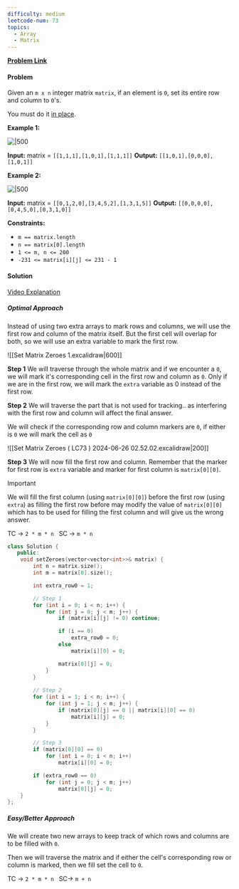 ```yaml
---
difficulty: medium
leetcode-num: 73
topics:
  - Array
  - Matrix
---
```

**[Problem Link](https://leetcode.com/problems/set-matrix-zeroes/description/)**
#### Problem 

Given an `m x n` integer matrix `matrix`, if an element is `0`, set its entire row and column to `0`'s.

You must do it [in place](https://en.wikipedia.org/wiki/In-place_algorithm).

**Example 1:**

![|500](https://assets.leetcode.com/uploads/2020/08/17/mat1.jpg)

**Input:** matrix = `[[1,1,1],[1,0,1],[1,1,1]]`
**Output:** `[[1,0,1],[0,0,0],[1,0,1]]`

**Example 2:**

![|500](https://assets.leetcode.com/uploads/2020/08/17/mat2.jpg)

**Input:** matrix = `[[0,1,2,0],[3,4,5,2],[1,3,1,5]]`
**Output:** `[[0,0,0,0],[0,4,5,0],[0,3,1,0]]`

**Constraints:**

- `m == matrix.length`
- `n == matrix[0].length`
- `1 <= m, n <= 200`
- `-231 <= matrix[i][j] <= 231 - 1`

#### Solution
[Video Explanation](https://youtu.be/N0MgLvceX7M)

##### Optimal Approach
Instead of using two extra arrays to mark rows and columns, we will use the first row and column of the matrix itself. But the first cell will overlap for both, so we will use an extra variable to mark the first row. 

![[Set Matrix Zeroes 1.excalidraw|600]]

**Step 1**
We will traverse through the whole matrix and if we encounter a `0`, we will mark it's corresponding cell in the first row and column as `0`. Only if we are in the first row, we will mark the `extra` variable as 0 instead of the first row. 

**Step 2**
We will traverse the part that is not used for tracking.. as interfering with the first row and column will affect the final answer. 

We will check if the corresponding row and column markers are `0`, if either is `0` we will mark the cell as `0`

![[Set Matrix Zeroes ( LC73 ) 2024-06-26 02.52.02.excalidraw|200]]

**Step 3**
We will now fill the first row and column. Remember that the marker for first row is `extra` variable and marker for first column is `matrix[0][0]`. 

> [!Important] 
> We will  fill the first column (using `matrix[0][0]`) before the first row (using `extra`) as filling the first row before may modify the value of `matrix[0][0]` which has to be used for filling the first column and will give us the wrong answer.
> 

TC -> `2 * m * n `
SC -> `m * n`

```cpp title=Code
class Solution {
   public:
    void setZeroes(vector<vector<int>>& matrix) {
        int n = matrix.size();
        int m = matrix[0].size();

        int extra_row0 = 1;

		// Step 1
        for (int i = 0; i < n; i++) {
            for (int j = 0; j < m; j++) {
                if (matrix[i][j] != 0) continue;

                if (i == 0)
                    extra_row0 = 0;
                else
                    matrix[i][0] = 0;

                matrix[0][j] = 0;
            }
        }
        
		// Step 2
        for (int i = 1; i < n; i++) {
            for (int j = 1; j < m; j++) {
                if (matrix[0][j] == 0 || matrix[i][0] == 0)
                    matrix[i][j] = 0;
            }
        }

		// Step 3
        if (matrix[0][0] == 0)
            for (int i = 0; i < n; i++)
                matrix[i][0] = 0;

        if (extra_row0 == 0)
            for (int j = 0; j < m; j++)
                matrix[0][j] = 0;
    }
};
```
##### Easy/Better Approach
We will create two new arrays to keep track of which rows and columns are to be filled with `0`. 

Then we will traverse the matrix and if either the cell's corresponding row or column is marked, then we fill set the cell to `0`. 

TC -> `2 * m * n `
SC-> `m + n `
